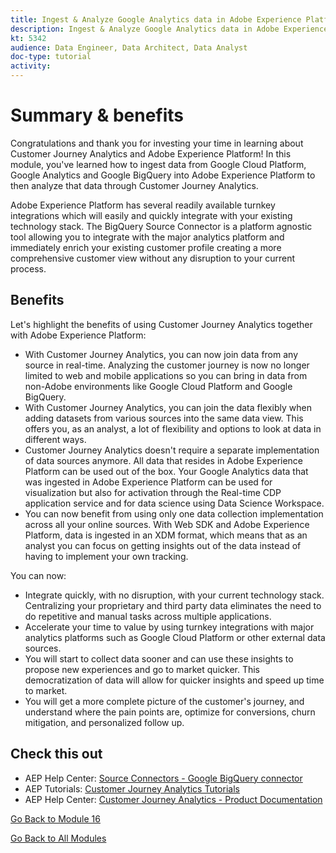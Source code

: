 ```yaml
---
title: Ingest & Analyze Google Analytics data in Adobe Experience Platform with the BigQuery Source Connector - Summary
description: Ingest & Analyze Google Analytics data in Adobe Experience Platform with the BigQuery Source Connector - Summary
kt: 5342
audience: Data Engineer, Data Architect, Data Analyst
doc-type: tutorial
activity: 
---
```


# Summary & benefits

Congratulations and thank you for investing your time in learning about Customer Journey Analytics and Adobe Experience Platform! 
In this module, you've learned how to ingest data from Google Cloud Platform, Google Analytics and Google BigQuery into Adobe Experience Platform to then analyze that data through Customer Journey Analytics. 

Adobe Experience Platform has several readily available turnkey integrations which will easily and quickly integrate with your existing technology stack. The BigQuery Source Connector is a platform agnostic tool allowing you to integrate with the major analytics platform and immediately enrich your existing customer profile creating a more comprehensive customer view without any disruption to your current process. 

## Benefits

Let's highlight the benefits of using Customer Journey Analytics together with Adobe Experience Platform:

- With Customer Journey Analytics, you can now join data from any source in real-time. Analyzing the customer journey is now no longer limited to web and mobile applications so you can bring in data from non-Adobe environments like Google Cloud Platform and Google BigQuery.
- With Customer Journey Analytics, you can join the data flexibly when adding datasets from various sources into the same data view. This offers you, as an analyst, a lot of flexibility and options to look at data in different ways.
- Customer Journey Analytics doesn't require a separate implementation of data sources anymore. All data that resides in Adobe Experience Platform can be used out of the box. Your Google Analytics data that was ingested in Adobe Experience Platform can be used for visualization but also for activation through the Real-time CDP application service and for data science using Data Science Workspace.
- You can now benefit from using only one data collection implementation across all your online sources. With Web SDK and Adobe Experience Platform, data is ingested in an XDM format, which means that as an analyst you can focus on getting insights out of the data instead of having to implement your own tracking.

You can now:

- Integrate quickly, with no disruption, with your current technology stack. Centralizing your proprietary and third party data eliminates the need to do repetitive and manual tasks across multiple applications.
- Accelerate your time to value by using turnkey integrations with major analytics platforms such as Google Cloud Platform or other external data sources.
- You will start to collect data sooner and can use these insights to propose new experiences and go to market quicker. This democratization of data will allow for quicker insights and speed up time to market.
- You will get a more complete picture of the customer's journey, and understand where the pain points are, optimize for conversions, churn mitigation, and personalized follow up. 

## Check this out

- AEP Help Center: [Source Connectors - Google BigQuery connector](https://docs.adobe.com/content/help/en/experience-platform/sources/connectors/databases/bigquery.html)
- AEP Tutorials: [Customer Journey Analytics Tutorials](https://docs.adobe.com/content/help/en/platform-learn/tutorials/cja/understanding-customer-journey-analytics.html)
- AEP Help Center: [Customer Journey Analytics - Product Documentation](https://docs.adobe.com/content/help/en/analytics-platform/using/cja-landing.html)

[Go Back to Module 16](./customer-journey-analytics-bigquery-gcp.md)

[Go Back to All Modules](./../../overview.md)
